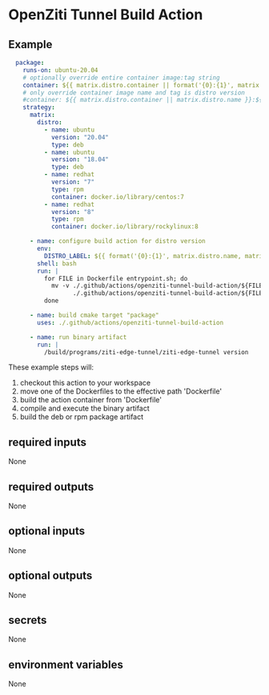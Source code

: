 # OpenZiti Tunnel Build Action

## Example

```yaml
  package:
    runs-on: ubuntu-20.04
    # optionally override entire container image:tag string
    container: ${{ matrix.distro.container || format('{0}:{1}', matrix.distro.name, matrix.distro.version) }} 
    # only override container image name and tag is distro version
    #container: ${{ matrix.distro.container || matrix.distro.name }}:${{ matrix.distro.version }}
    strategy:
      matrix:
        distro:
          - name: ubuntu
            version: "20.04"
            type: deb
          - name: ubuntu
            version: "18.04"
            type: deb
          - name: redhat
            version: "7"
            type: rpm
            container: docker.io/library/centos:7
          - name: redhat
            version: "8"
            type: rpm
            container: docker.io/library/rockylinux:8

      - name: configure build action for distro version
        env:
          DISTRO_LABEL: ${{ format('{0}:{1}', matrix.distro.name, matrix.distro.version) }}
        shell: bash
        run: |
          for FILE in Dockerfile entrypoint.sh; do
            mv -v ./.github/actions/openziti-tunnel-build-action/${FILE}.${DISTRO_LABEL} \
                  ./.github/actions/openziti-tunnel-build-action/${FILE}
          done

      - name: build cmake target "package"
        uses: ./.github/actions/openziti-tunnel-build-action

      - name: run binary artifact
        run: |
          /build/programs/ziti-edge-tunnel/ziti-edge-tunnel version
```

These example steps will:

1. checkout this action to your workspace
1. move one of the Dockerfiles to the effective path 'Dockerfile'
1. build the action container from 'Dockerfile'
1. compile and execute the binary artifact
1. build the deb or rpm package artifact

## required inputs

None

## required outputs

None

## optional inputs

None

## optional outputs

None

## secrets

None

## environment variables

None
